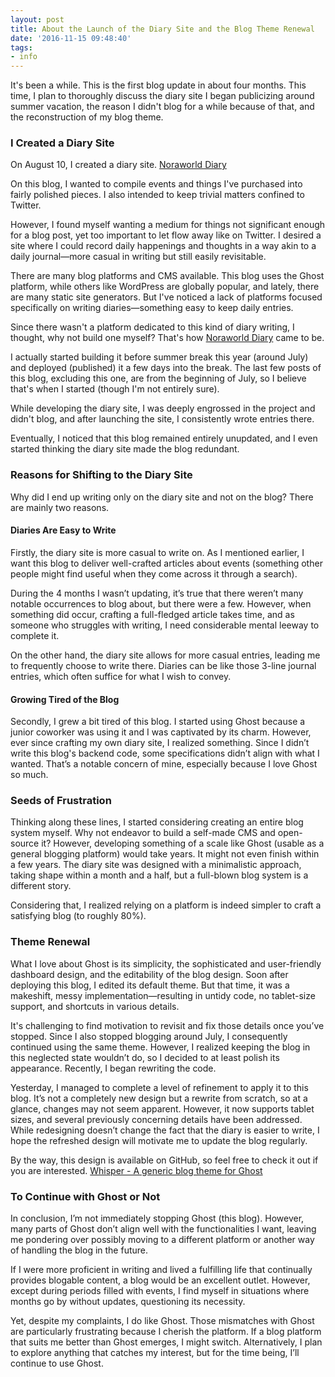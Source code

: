 ```yaml
---
layout: post
title: About the Launch of the Diary Site and the Blog Theme Renewal
date: '2016-11-15 09:48:40'
tags:
- info
---
```


It's been a while. This is the first blog update in about four months. This time, I plan to thoroughly discuss the diary site I began publicizing around summer vacation, the reason I didn't blog for a while because of that, and the reconstruction of my blog theme.

### I Created a Diary Site
On August 10, I created a diary site. [Noraworld Diary](https://diary.noraworld.jp)

On this blog, I wanted to compile events and things I've purchased into fairly polished pieces. I also intended to keep trivial matters confined to Twitter.

However, I found myself wanting a medium for things not significant enough for a blog post, yet too important to let flow away like on Twitter. I desired a site where I could record daily happenings and thoughts in a way akin to a daily journal—more casual in writing but still easily revisitable.

There are many blog platforms and CMS available. This blog uses the Ghost platform, while others like WordPress are globally popular, and lately, there are many static site generators. But I've noticed a lack of platforms focused specifically on writing diaries—something easy to keep daily entries.

Since there wasn't a platform dedicated to this kind of diary writing, I thought, why not build one myself? That's how [Noraworld Diary](https://diary.noraworld.jp) came to be.

I actually started building it before summer break this year (around July) and deployed (published) it a few days into the break. The last few posts of this blog, excluding this one, are from the beginning of July, so I believe that's when I started (though I'm not entirely sure).

While developing the diary site, I was deeply engrossed in the project and didn't blog, and after launching the site, I consistently wrote entries there.

Eventually, I noticed that this blog remained entirely unupdated, and I even started thinking the diary site made the blog redundant.

### Reasons for Shifting to the Diary Site
Why did I end up writing only on the diary site and not on the blog? There are mainly two reasons.

#### Diaries Are Easy to Write
Firstly, the diary site is more casual to write on. As I mentioned earlier, I want this blog to deliver well-crafted articles about events (something other people might find useful when they come across it through a search).

During the 4 months I wasn’t updating, it’s true that there weren’t many notable occurrences to blog about, but there were a few. However, when something did occur, crafting a full-fledged article takes time, and as someone who struggles with writing, I need considerable mental leeway to complete it.

On the other hand, the diary site allows for more casual entries, leading me to frequently choose to write there. Diaries can be like those 3-line journal entries, which often suffice for what I wish to convey.

#### Growing Tired of the Blog
Secondly, I grew a bit tired of this blog. I started using Ghost because a junior coworker was using it and I was captivated by its charm. However, ever since crafting my own diary site, I realized something. Since I didn’t write this blog's backend code, some specifications didn’t align with what I wanted. That’s a notable concern of mine, especially because I love Ghost so much.

### Seeds of Frustration
Thinking along these lines, I started considering creating an entire blog system myself. Why not endeavor to build a self-made CMS and open-source it? However, developing something of a scale like Ghost (usable as a general blogging platform) would take years. It might not even finish within a few years. The diary site was designed with a minimalistic approach, taking shape within a month and a half, but a full-blown blog system is a different story.

Considering that, I realized relying on a platform is indeed simpler to craft a satisfying blog (to roughly 80%). 

### Theme Renewal
What I love about Ghost is its simplicity, the sophisticated and user-friendly dashboard design, and the editability of the blog design. Soon after deploying this blog, I edited its default theme. But that time, it was a makeshift, messy implementation—resulting in untidy code, no tablet-size support, and shortcuts in various details.

It's challenging to find motivation to revisit and fix those details once you’ve stopped. Since I also stopped blogging around July, I consequently continued using the same theme. However, I realized keeping the blog in this neglected state wouldn’t do, so I decided to at least polish its appearance. Recently, I began rewriting the code.

Yesterday, I managed to complete a level of refinement to apply it to this blog. It’s not a completely new design but a rewrite from scratch, so at a glance, changes may not seem apparent. However, it now supports tablet sizes, and several previously concerning details have been addressed. While redesigning doesn’t change the fact that the diary is easier to write, I hope the refreshed design will motivate me to update the blog regularly.

By the way, this design is available on GitHub, so feel free to check it out if you are interested. [Whisper - A generic blog theme for Ghost](https://github.com/noraworld/whisper)

### To Continue with Ghost or Not
In conclusion, I’m not immediately stopping Ghost (this blog). However, many parts of Ghost don’t align well with the functionalities I want, leaving me pondering over possibly moving to a different platform or another way of handling the blog in the future.

If I were more proficient in writing and lived a fulfilling life that continually provides blogable content, a blog would be an excellent outlet. However, except during periods filled with events, I find myself in situations where months go by without updates, questioning its necessity.

Yet, despite my complaints, I do like Ghost. Those mismatches with Ghost are particularly frustrating because I cherish the platform. If a blog platform that suits me better than Ghost emerges, I might switch. Alternatively, I plan to explore anything that catches my interest, but for the time being, I’ll continue to use Ghost.
